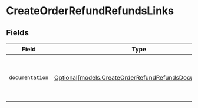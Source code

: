 # CreateOrderRefundRefundsLinks


## Fields

| Field                                                                                                        | Type                                                                                                         | Required                                                                                                     | Description                                                                                                  |
| ------------------------------------------------------------------------------------------------------------ | ------------------------------------------------------------------------------------------------------------ | ------------------------------------------------------------------------------------------------------------ | ------------------------------------------------------------------------------------------------------------ |
| `documentation`                                                                                              | [Optional[models.CreateOrderRefundRefundsDocumentation]](../models/createorderrefundrefundsdocumentation.md) | :heavy_minus_sign:                                                                                           | The URL to the generic Mollie API error handling guide.                                                      |